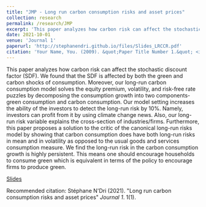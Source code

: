 ```yaml
---
title: "JMP - Long run carbon consumption risks and asset prices"
collection: research
permalink: /research/JMP
excerpt: 'This paper analyzes how carbon risk can affect the stochastic discount factor (SDF). We found that the SDF is affected by both the green and carbon shocks of consumption. Moreover, our long-run carbon consumption model solves the equity premium, volatility, and risk-free rate puzzles by decomposing the consumption growth into two components- green consumption and carbon consumption. Our model setting increases the ability of the investors to detect the long-run risk by 10%. Namely, investors can profit from it by using climate change news. Also, our long-run risk variable explains the cross-section of industries/firms. Furthermore, this paper proposes a solution to the critic of the canonical long-run risks model by showing that carbon consumption does have both long-run risks in mean and in volatility as opposed to the usual goods and services consumption measure. We find the long-run risk in the carbon consumption growth is highly persistent. This means one should encourage households to consume green which is equivalent in terms of the policy to encourage firms to produce green.'
date: 2021-10-01
venue: 'Journal 1'
paperurl: 'http://stephanendri.github.io/files/Slides_LRCCR.pdf'
citation: 'Your Name, You. (2009). &quot;Paper Title Number 1.&quot; <i>Journal 1</i>. 1(1).'
---
```

This paper analyzes how carbon risk can affect the stochastic discount factor (SDF). We found that the SDF is affected by both the green and carbon shocks of consumption. Moreover, our long-run carbon consumption model solves the equity premium, volatility, and risk-free rate puzzles by decomposing the consumption growth into two components- green consumption and carbon consumption. Our model setting increases the ability of the investors to detect the long-run risk by 10%. Namely, investors can profit from it by using climate change news. Also, our long-run risk variable explains the cross-section of industries/firms. Furthermore, this paper proposes a solution to the critic of the canonical long-run risks model by showing that carbon consumption does have both long-run risks in mean and in volatility as opposed to the usual goods and services consumption measure. We find the long-run risk in the carbon consumption growth is highly persistent. This means one should encourage households to consume green which is equivalent in terms of the policy to encourage firms to produce green.


[Slides](http://stephanendri.github.io/files/Slides_LRCCR.pdf)

<!--[Paper](http://stephanendri.github.io/files/JMP.pdf) -->

Recommended citation: Stéphane N'Dri (2021). "Long run carbon consumption risks and asset prices"  <i>Journal 1</i>. 1(1).
